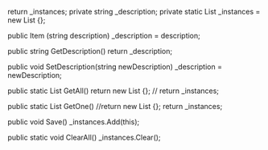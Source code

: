 
return _instances;
private string _description;
private static List<Item> _instances = new List<Item> {};

public Item (string description)
  _description = description;

public string GetDescription()
  return _description;

public void SetDescription(string newDescription)
  _description = newDescription;

public static List<Item> GetAll()
  return new List<Item> {};
  // return _instances;

public static List<Item> GetOne()
  //return new List<Item> {};
  return _instances;

public void Save()
   _instances.Add(this);

 public static void ClearAll()
   _instances.Clear();
 
